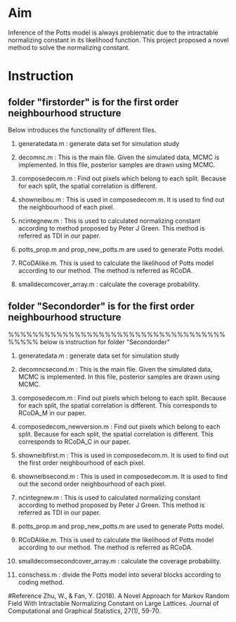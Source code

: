 # Aim
Inference of the Potts model is always problematic due to the intractable normalizing constant in its likelihood function. This project proposed a novel method to solve the normalizing constant. 
# Instruction
## folder "firstorder" is for the first order neighbourhood structure 
Below introduces the functionality of different files.
1. generatedata.m : generate data set for simulation study
2. decomnc.m   : This is the main file. Given the simulated data, MCMC is implemented. In this file, posterior samples are drawn using MCMC. 

3. composedecom.m  : Find out pixels which belong to each split. Because for each split, the spatial correlation is different.
4. showneibou.m  : This is used in composedecom.m. It is used to find out the neighbourhood of each pixel.
5. ncintegnew.m   : This is used to calculated normalizing constant according to method proposed by Peter J Green. This method is referred as TDI in our paper.
6. potts_prop.m and prop_new_potts.m  are used to generate Potts model.
7. RCoDAlike.m.   This is used to calculate the likelihood of Potts model according to our method. The method is referred as RCoDA.
8. smalldecomcover_array.m  : calculate the coverage probability.

## folder "Secondorder" is for the first order neighbourhood structure 
%%%%%%%%%%%%%%%%%%%%%%%%%%%%%%%%%%%%%%%%%  below is instruction for folder "Secondorder"

1. generatedata.m : generate data set for simulation study
2. decomncsecond.m   : This is the main file. Given the simulated data, MCMC is implemented. In this file, posterior samples are drawn using MCMC. 

3. composedecom.m  : Find out pixels which belong to each split. Because for each split, the spatial correlation is different. This corresponds to RCoDA_M in our paper.
4. composedecom_newversion.m  : Find out pixels which belong to each split. Because for each split, the spatial correlation is different. This corresponds to RCoDA_C in our paper.
5. showneibfirst.m  : This is used in composedecom.m. It is used to find out the first order neighbourhood of each pixel.
6. showneibsecond.m  : This is used in composedecom.m. It is used to find out the second order neighbourhood of each pixel.
7. ncintegnew.m   : This is used to calculated normalizing constant according to method proposed by Peter J Green. This method is referred as TDI in our paper.
8. potts_prop.m and prop_new_potts.m  are used to generate Potts model.
7. RCoDAlike.m.   This is used to calculate the likelihood of Potts model according to our method. The method is referred as RCoDA.
8. smalldecomsecondcover_array.m  : calculate the coverage probability.
9. conschess.m : divide the Potts model into several blocks according to coding method.

#Reference
Zhu, W., & Fan, Y. (2018). A Novel Approach for Markov Random Field With Intractable Normalizing Constant on Large Lattices. Journal of Computational and Graphical Statistics, 27(1), 59-70.
